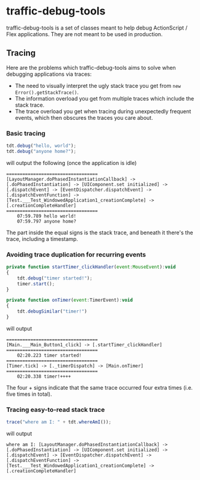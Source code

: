 # traffic-debug-tools

traffic-debug-tools is a set of classes meant to help debug ActionScript / Flex applications. They are not meant to be used in production.

## Tracing
Here are the problems which traffic-debug-tools aims to solve when debugging applications via traces:
* The need to visually interpret the ugly stack trace you get from `new Error().getStackTrace()`.
* The information overload you get from multiple traces which include the stack trace.
* The trace overload you get when tracing during unexpectedly frequent events, which then obscures the traces you care about.

### Basic tracing
```javascript
tdt.debug("hello, world");
tdt.debug("anyone home?");
```
will output the following (once the application is idle)
```
==================================
[LayoutManager.doPhasedInstantiationCallback] -> [.doPhasedInstantiation] -> [UIComponent.set initialized] -> [.dispatchEvent] -> [EventDispatcher.dispatchEvent] -> [.dispatchEventFunction] -> [Test.___Test_WindowedApplication1_creationComplete] -> [.creationCompleteHandler]
==================================
	07:59.789 hello world!
	07:59.797 anyone home?
```
The part inside the equal signs is the stack trace, and beneath it there's the trace, including a timestamp.
### Avoiding trace duplication for recurring events
```javascript
private function startTimer_clickHandler(event:MouseEvent):void
{
    tdt.debug("timer started!");
    timer.start();
}

private function onTimer(event:TimerEvent):void
{
    tdt.debugSimilar("timer!")
}
```
will output
```
==================================
[Main.___Main_Button1_click] -> [.startTimer_clickHandler]
==================================
	02:20.223 timer started!
==================================
[Timer.tick] -> [._timerDispatch] -> [Main.onTimer]
==================================
	02:20.338 timer!++++
```
The four + signs indicate that the same trace occurred four extra times (i.e. five times in total).
### Tracing easy-to-read stack trace
```javascript
trace("where am I: " + tdt.whereAmI());
```
will output
```
where am I: [LayoutManager.doPhasedInstantiationCallback] -> [.doPhasedInstantiation] -> [UIComponent.set initialized] -> [.dispatchEvent] -> [EventDispatcher.dispatchEvent] -> [.dispatchEventFunction] -> [Test.___Test_WindowedApplication1_creationComplete] -> [.creationCompleteHandler]
```